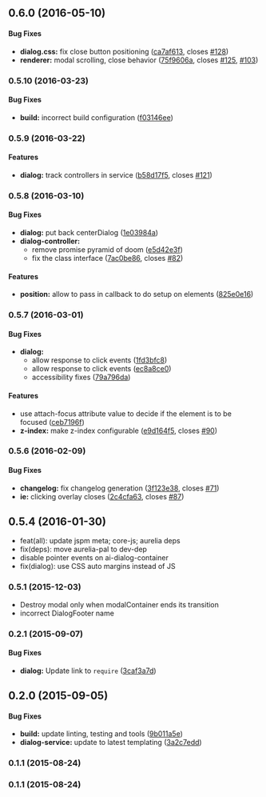 ## 0.6.0 (2016-05-10)


#### Bug Fixes

* **dialog.css:** fix close button positioning ([ca7af613](https://github.com/aurelia/dialog/commit/ca7af613be6f7c820d3493fe448314ac8c34887e), closes [#128](https://github.com/aurelia/dialog/issues/128))
* **renderer:** modal scrolling, close behavior ([75f9606a](https://github.com/aurelia/dialog/commit/75f9606adf1671da3e4846c6ad9faca3253357a1), closes [#125](https://github.com/aurelia/dialog/issues/125), [#103](https://github.com/aurelia/dialog/issues/103))


### 0.5.10 (2016-03-23)


#### Bug Fixes

* **build:** incorrect build configuration ([f03146ee](https://github.com/aurelia/dialog/commit/f03146ee66ec3545d508f62de3bb618a064b4b2f))


### 0.5.9 (2016-03-22)


#### Features

* **dialog:** track controllers in service ([b58d17f5](https://github.com/aurelia/dialog/commit/b58d17f5d1bd4461ad1fb5f943de63d6ce8b81bd), closes [#121](https://github.com/aurelia/dialog/issues/121))


### 0.5.8 (2016-03-10)


#### Bug Fixes

* **dialog:** put back centerDialog ([1e03984a](https://github.com/aurelia/dialog/commit/1e03984a4163ab9999b2890d5f70f19f2d8ded9e))
* **dialog-controller:**
  * remove promise pyramid of doom ([e5d42e3f](https://github.com/aurelia/dialog/commit/e5d42e3fa5a63032d298a4e2fd7c5eaec18de3f7))
  * fix the class interface ([7ac0be86](https://github.com/aurelia/dialog/commit/7ac0be86d7a98964d8c30f27e3669004549d93d5), closes [#82](https://github.com/aurelia/dialog/issues/82))


#### Features

* **position:** allow to pass in callback to do setup on elements ([825e0e16](https://github.com/aurelia/dialog/commit/825e0e16a7b456ba40f009b590d909b3dc499bdc))


### 0.5.7 (2016-03-01)


#### Bug Fixes

* **dialog:**
  * allow response to click events ([1fd3bfc8](https://github.com/aurelia/dialog/commit/1fd3bfc89d736fdbf4f7fc407a2fbb7630ab5e7e))
  * allow response to click events ([ec8a8ce0](https://github.com/aurelia/dialog/commit/ec8a8ce0aba4965e7793a9aa074c5e3074b85570))
  * accessibility fixes ([79a796da](https://github.com/aurelia/dialog/commit/79a796da73ce94336e0d1eaf28acb964247dec8c))


#### Features

* use attach-focus attribute value to decide if the element is to be focused ([ceb7196f](https://github.com/aurelia/dialog/commit/ceb7196fbb226ae1f6de25222460ebb6fddaa8e5))
* **z-index:** make z-index configurable ([e9d164f5](https://github.com/aurelia/dialog/commit/e9d164f592a5409785ef94b9590ae689c3115485), closes [#90](https://github.com/aurelia/dialog/issues/90))


### 0.5.6 (2016-02-09)


#### Bug Fixes

* **changelog:** fix changelog generation ([3f123e38](https://github.com/aurelia/dialog/commit/3f123e38987e9326e6086a18e3a47aec59df3350), closes [#71](https://github.com/aurelia/dialog/issues/71))
* **ie:** clicking overlay closes ([2c4cfa63](https://github.com/aurelia/dialog/commit/2c4cfa635e178071cd8080384cfc1592cbfbaef2), closes [#87](https://github.com/aurelia/dialog/issues/87))


## 0.5.4 (2016-01-30)

* feat(all): update jspm meta; core-js; aurelia deps
* fix(deps): move aurelia-pal to dev-dep
* disable pointer events on ai-dialog-container
* fix(dialog): use CSS auto margins instead of JS

### 0.5.1 (2015-12-03)

* Destroy modal only when modalContainer ends its transition
* incorrect DialogFooter name

### 0.2.1 (2015-09-07)


#### Bug Fixes

* **dialog:** Update link to `require` ([3caf3a7d](https://github.com/aurelia/dialog/commit/3caf3a7de0435754bd6707ad2e790efafd84b7dc))


## 0.2.0 (2015-09-05)


#### Bug Fixes

* **build:** update linting, testing and tools ([9b011a5e](https://github.com/aurelia/dialog/commit/9b011a5ecd89ccd097b96bfa286a3515f76405df))
* **dialog-service:** update to latest templating ([3a2c7edd](https://github.com/aurelia/dialog/commit/3a2c7edd1365debd8a764d28a64356e1f11fa313))


### 0.1.1 (2015-08-24)


### 0.1.1 (2015-08-24)
